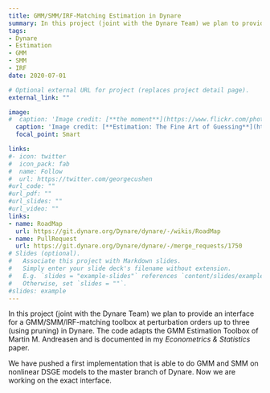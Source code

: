 ```yaml
---
title: GMM/SMM/IRF-Matching Estimation in Dynare
summary: In this project (joint with the Dynare Team) we plan to provide an interface for a GMM/SMM/IRF-matching toolbox in Dynare.
tags:
- Dynare
- Estimation
- GMM
- SMM
- IRF
date: 2020-07-01

# Optional external URL for project (replaces project detail page).
external_link: ""

image:
#  caption: 'Image credit: [**the moment**](https://www.flickr.com/photos/86348981@N04/7914343608) by NM3792 is licensed under CC BY-NC 2.0'
  caption: 'Image credit: [**Estimation: The Fine Art of Guessing**](https://www.amazon.com/Agile-Samurai-Software-Pragmatic-Programmers/dp/1934356581) by Jonathan Rasmusson'
  focal_point: Smart

links:
#- icon: twitter
#  icon_pack: fab
#  name: Follow
#  url: https://twitter.com/georgecushen
#url_code: ""
#url_pdf: ""
#url_slides: ""
#url_video: ""
links:
- name: RoadMap
  url: https://git.dynare.org/Dynare/dynare/-/wikis/RoadMap
- name: PullRequest
  url: https://git.dynare.org/Dynare/dynare/-/merge_requests/1750
# Slides (optional).
#   Associate this project with Markdown slides.
#   Simply enter your slide deck's filename without extension.
#   E.g. `slides = "example-slides"` references `content/slides/example-slides.md`.
#   Otherwise, set `slides = ""`.
#slides: example
---
```

In this project (joint with the Dynare Team) we plan to provide an interface for a GMM/SMM/IRF-matching toolbox at perturbation orders up to three (using pruning) in Dynare. The code adapts the GMM Estimation Toolbox of Martin M. Andreasen and is documented in my *Econometrics & Statistics* paper.

We have pushed a first implementation that is able to do GMM and SMM on nonlinear DSGE models to the master branch of Dynare. Now we are working on the exact interface.